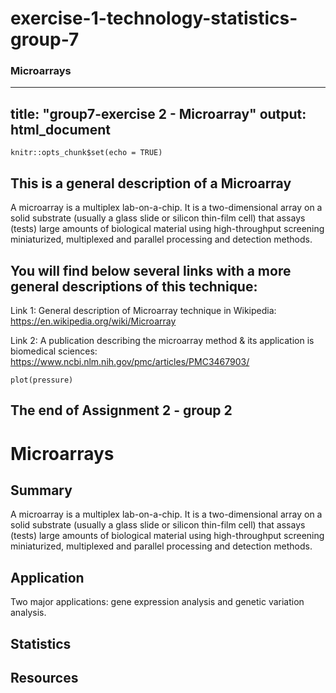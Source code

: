 # exercise-1-technology-statistics-group-7


### Microarrays
---
title: "group7-exercise 2 - Microarray"
output: html_document
---

```{r setup, include=FALSE}
knitr::opts_chunk$set(echo = TRUE)
```

## This is a general description of a Microarray 

A microarray is a multiplex lab-on-a-chip. It is a two-dimensional array on a solid substrate (usually a glass slide or silicon thin-film cell) that assays (tests) large amounts of biological material using high-throughput screening miniaturized, multiplexed and parallel processing and detection methods. 


## You will find below several links with a more general descriptions of this technique: 

Link 1: General description of Microarray technique in Wikipedia: 
https://en.wikipedia.org/wiki/Microarray 

Link 2: A publication describing the microarray method & its application is biomedical sciences: 
https://www.ncbi.nlm.nih.gov/pmc/articles/PMC3467903/ 

```{r pressure, echo=FALSE}
plot(pressure)
```
## The end of Assignment 2 - group 2 

# Microarrays

## Summary
A microarray is a multiplex lab-on-a-chip. It is a two-dimensional array on a solid substrate (usually a glass slide or silicon thin-film cell) that assays (tests) large amounts of biological material using high-throughput screening miniaturized, multiplexed and parallel processing and detection methods. 

## Application


Two major applications: gene expression analysis and genetic variation analysis.

## Statistics

## Resources

